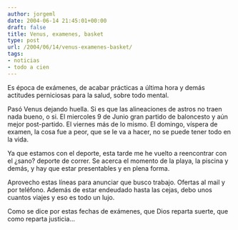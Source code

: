 ```yaml
---
author: jorgeml
date: 2004-06-14 21:45:01+00:00
draft: false
title: Venus, examenes, basket
type: post
url: /2004/06/14/venus-examenes-basket/
tags:
- noticias
- todo a cien
---
```


Es época de exámenes, de acabar prácticas a última hora y demás actitudes perniciosas para la salud, sobre todo mental.

Pasó Venus dejando huella. Si es que las alineaciones de astros no traen nada bueno, o si. El miercoles 9 de Junio gran partido de baloncesto y aún mejor post-partido. El viernes más de lo mismo. El domingo, víspera de examen, la cosa fue a peor, que se le va a hacer, no se puede tener todo en la vida.

Ya que estamos con el deporte, esta tarde me he vuelto a reencontrar con el ¿sano? deporte de correr. Se acerca el momento de la playa, la piscina y demás, y hay que estar presentables y en plena forma.

Aprovecho estas líneas para anunciar que busco trabajo. Ofertas al mail y por teléfono. Además de estar endeudado hasta las cejas, debo unos cuantos viajes y eso es todo un lujo.

Como se dice por estas fechas de exámenes, que Dios reparta suerte, que como reparta justicia...

